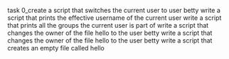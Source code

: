  task 0_create a script that switches the current user to user betty
write a script that prints the effective username of the current user
write a script that prints all the groups the current user is part of
write a script that changes the owner of the file hello to the user betty
write a script that changes the owner of the file hello to the user betty
write a script that creates an empty file called hello

